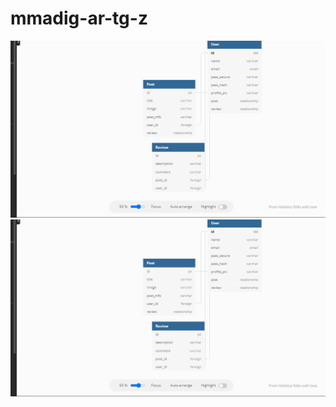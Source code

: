 # mmadig-ar-tg-z
![DBDIAGRAM](https://github.com/JKimani77/mmadig-ar-tg-z/blob/master/raw/dbdiagram.png?raw=true)
![DBDIAGRAM](https://github.com/JKimani77/mmadig-ar-tg-z/blob/master/src/dbdiagram.png?raw=true)

